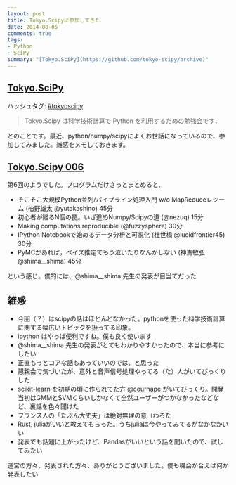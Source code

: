 ```yaml
---
layout: post
title: Tokyo.Scipyに参加してきた
date: 2014-08-05
comments: true
tags:
- Python
- SciPy
summary: "[Tokyo.SciPy](https://github.com/tokyo-scipy/archive)"
---
```


## [Tokyo.SciPy](https://github.com/tokyo-scipy/archive)

ハッシュタグ: [#tokyoscipy](https://twitter.com/search?q=%23tokyoscipy&src=tyah)

> Tokyo.Scipy は科学技術計算で Python を利用するための勉強会です．

とのことです。最近、python/numpy/scipyによくお世話になっているので、参加してみました。雑感をメモしておきます。

## [Tokyo.Scipy 006](https://github.com/tokyo-scipy/archive/tree/master/006)

第6回のようでした。プログラムだけさっとまとめると、

- そこそこ大規模Python並列/パイプライン処理入門 w/o MapReduceレジーム (柏野雄太 @yutakashino) 45分
- 初心者が陥るN個の罠。いざ進めNumpy/Scipyの道 (@nezuq) 15分
- Making computations reproducible (@fuzzysphere) 30分
- IPython Notebookで始めるデータ分析と可視化 (杜世橋 @lucidfrontier45) 30分
- PyMCがあれば，ベイズ推定でもう泣いたりなんかしない (神嶌敏弘 @shima__shima) 45分

という感じ。僕的には、@shima__shima 先生の発表が目当てだった

## 雑感

- 今回（？）はscipyの話はほとんどなかった。pythonを使った科学技術計算に関する幅広いトピックを扱ってる印象。
- ipython はやっぱ便利ですね。僕も良く使います
- @shima__shima 先生の発表がとてもわかりやすかったので、本当に参考にしたい
- 正直もっとコアな話もあっていいのでは、と思った
- 懇親会で気づいたが、意外と音声信号処理やってる（た）人がいてびっくりした
- [scikit-learn](https://github.com/scikit-learn/scikit-learn) を初期の頃に作られてた方 [@cournape](https://twitter.com/cournape) がいてびっくり。開発当初はGMMとSVMくらいしかなくて全然ユーザーがつかなかったなどなど、裏話を色々聞けた
- フランス人の「たぶん大丈夫」は絶対無理の意（わろた
- Rust, juliaがいいと教えてもらった。うちjuliaは今やってみてるがなかなかいい
- 発表でも話題に上がったけど、Pandasがいいという話を聞いたので、試してみたい

運営の方々、発表された方々、ありがとうございました。僕も機会が合えば何か発表したい
